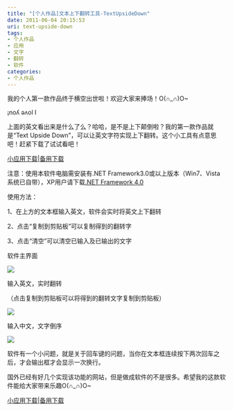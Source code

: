 ```yaml
---
title: "[个人作品]文本上下翻转工具-TextUpsideDown"
date: 2011-06-04 20:15:53
uri: text-upside-down
tags: 
- 个人作品
- 应用
- 文字
- 翻转
- 软件
categories: 
- 个人作品
---
```


我的个人第一款作品终于横空出世啦！欢迎大家来捧场！O(∩_∩)O~

¡noʎ əʌol I

上面的英文看出来是什么了么？哈哈，是不是上下颠倒啦？我的第一款作品就是“Text Upside Down”，可以让英文字符实现上下翻转。这个小工具有点意思吧！赶紧下载了试试看吧！

[小应用下载](http://dl.dbank.com/c098vaoisc "数据银行")|[备用下载](http://good.gd/1274939.htm "即得下载")

注意：使用本软件电脑需安装有.NET Framework3.0或以上版本（Win7、Vista系统已自带），XP用户请下载[.NET Framework 4.0](http://www.microsoft.com/downloads/info.aspx?na=41&amp;SrcFamilyId=0A391ABD-25C1-4FC0-919F-B21F31AB88B7&amp;SrcDisplayLang=zh-cn&amp;u=http%3a%2f%2fdownload.microsoft.com%2fdownload%2f9%2f5%2fA%2f95A9616B-7A37-4AF6-BC36-D6EA96C8DAAE%2fdotNetFx40_Full_x86_x64.exe "微软官方下载，包含32位和64位")

使用方法：

1、在上方的文本框输入英文，软件会实时将英文上下翻转

2、点击“复制到剪贴板”可以复制得到的翻转字

3、点击“清空”可以清空已输入及已输出的文字

软件主界面

![](https://yqmfyg.bn1.livefilestore.com/y2pKY3jRGCnMJFm_4Fnz4ieVx9mYSpQYy-Oqq6yTLYzUtYXuAZV26yargMdodmkaOMxxfrmSDrPE0V9EpeOSfTHEosq4hZbYY1LzTJ4yAN8vCI/textupsidedown1.jpg?psid=1)

输入英文，实时翻转

（点击复制到剪贴板可以将得到的翻转文字复制到剪贴板）

![](https://yqmfyg.bn1.livefilestore.com/y2pXK8lMoFBIJQFwwCpZi4QG7m-HozmV9BMwlJLeTfeEpy7rdBIH7aqJ_GMocnkmhpTk-ThpTRbZLkvPUMm8gNJRnhW8ZHxMY1vHCUE4rW0nAk/textupsidedown2.jpg?psid=1)

输入中文，文字倒序

![](https://yqmfyg.bn1.livefilestore.com/y2pjE5mk3sc4JCjtOwgH_ivXVmNJepZbNj-7yVp80R5HTjhEGUurD3yIZT0XKvgKuX9V83gvriEZEeQx58Hihrw2_-c6xCR78rYSwvp7CBP2dE/textupsidedown3.jpg?psid=1)

软件有一个小问题，就是关于回车键的问题，当你在文本框连续按下两次回车之后，才会输出框才会显示一次换行。

国外已经有好几个实现该功能的网站，但是做成软件的不是很多。希望我的这款软件能给大家带来乐趣O(∩_∩)O~

[小应用下载](http://good.gd/1248187.htm "即得下载")|[备用下载](http://good.gd/1274939.htm "即得下载")
